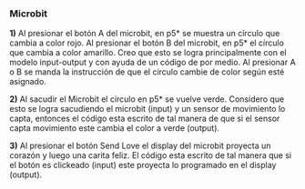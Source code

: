 ### Microbit
**1)** Al presionar el botón A del microbit, en p5* se muestra un círculo que cambia a color rojo.  Al presionar el botón B del microbit, en p5* el círculo que cambia a color amarillo.  Creo que esto se logra principalmente con el modelo input-output y con ayuda de un código de por medio. Al presionar A o B se manda la instrucción de que el círculo cambie de color según esté asignado.

**2)** Al sacudir el Microbit el círculo en p5* se vuelve verde. Considero que esto se logra sacudiendo el microbit (input) y un sensor de movimiento lo capta, entonces el código esta escrito de tal manera de que si el sensor capta movimiento este cambia el color a verde (output).

**3)** Al presionar el botón Send Love el display del microbit proyecta un corazón y luego una carita feliz. El código esta escrito de tal manera que si el botón es clickeado (input) este proyecta lo programado en el display (output).
